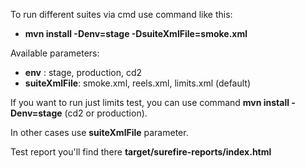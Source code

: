 To run different suites via cmd use command like this:
* **mvn install -Denv=stage -DsuiteXmlFile=smoke.xml**

Available parameters:
* **env** : stage, production, cd2
* **suiteXmlFile**: smoke.xml, reels.xml, limits.xml (default)

If you want to run just limits test, you can use command
**mvn install -Denv=stage** (cd2 or production).

In other cases use **suiteXmlFile** parameter.



Test report you'll find there **target/surefire-reports/index.html**